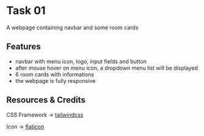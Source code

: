 # Task 01
A webpage containing navbar and some room cards

## Features
* navbar with menu icon, logo, input fields and button
* after mouse hover on menu icon, a dropdown menu list will be displayed
* 6 room cards with informations
* the webpage is fully responsive

## Resources & Credits
CSS Framework -> [tailwindcss](https://tailwindcss.com/docs/guides/vite)

Icon -> [flaticon](https://www.flaticon.com)